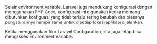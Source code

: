Selain environment variable, Laravel juga mendukung konfigurasi dengan menggunakan PHP Code, konfigurasi ini digunakan ketika memang dibutuhkan konfiguasi yang tidak terlalu sering berubah dan biasanya pengaturannya hampir sama untuk disetiap lokasi aplikasi dijalankan.

Ketika menggunakan fitur Laravel Configuration, kita juga tetap bisa mengakses Environment Variable.


